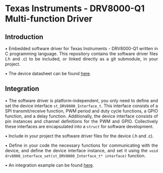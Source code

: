 # Texas Instruments - DRV8000-Q1 Multi-function Driver

## Introduction

<p align="justify">&bull; Embedded software driver for Texas Instruments - DRV8000-Q1 written in C programming language. This repository contains the software driver files (.h and .c) to be included, or linked directly as a git submodule, in your project.</p>

<p style="text-align: justify;">&bull; The device datasheet can be found <a href="https://www.ti.com/product/DRV8000-Q1">here</a>.</p>

## Integration

<p align="justify">&bull; The software driver is platform-independent, you only need to define and set the device interface <code>st_DRV8000_Interface_t</code>. This interface consists of a SPI transmit/receive function, PWM period and duty cycle functions, a GPIO function, and a delay function. Additionally, the device interface consists of pin instances and channel definitions for the PWM and GPIO. Collectively these interfaces are encapsulated into a <code>struct</code> for software development.</p>

<p align="justify">&bull; Include in your project the software driver files for the device (.h and .c).</p>

<p align="justify">&bull; Define in your code the necessary functions for communicating with the device, and define the device interface instance, and set it using the <code>void drv8000_interface_set(st_DRV8000_Interface_t* interface)</code> function.</p>

<p style="text-align: justify;">&bull; An integration example can be found <a href="https://github.com/ThinhLe881/Drivers_Demo">here</a>.</p>
